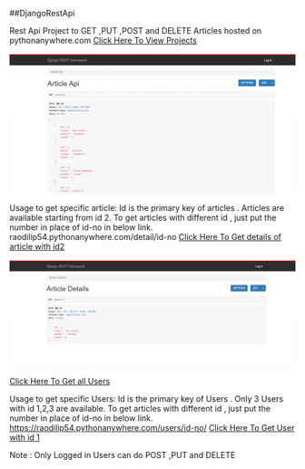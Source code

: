 ##DjangoRestApi


Rest Api Project to GET ,PUT ,POST and DELETE Articles hosted on pythonanywhere.com
[Click Here To View Projects](https://raodilip54.pythonanywhere.com/article/)

![Article](Article.PNG)

Usage to get specific article: 
Id is the primary key of articles .
Articles are available starting from id 2.
To get articles with different id , just put the number in place of id-no in below link. 
raodilip54.pythonanywhere.com/detail/id-no
[Click Here To Get details of  article with id2](https://raodilip54.pythonanywhere.com/detail/2)

![Specific Article](Detail.PNG)

[Click Here To Get all Users](https://raodilip54.pythonanywhere.com/users/)

Usage to get specific Users: 
Id is the primary key of Users .
Only 3 Users with id 1,2,3 are available.
To get articles with different id , just put the number in place of id-no in below link. 
https://raodilip54.pythonanywhere.com/users/id-no/
[Click Here To Get User with id 1](https://raodilip54.pythonanywhere.com/users/1)

Note : Only Logged in Users can do POST ,PUT and DELETE
